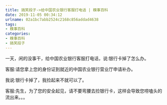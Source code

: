 ```yaml
---
title: 搞笑段子->给中国农业银行客服打电话 | 糗事百科
date: 2019-11-05 00:34:12
urlname: 02a1bc7abb2524c2168c856addad4638
tags: 
- 糗事百科
categories:
- 糗事百科
- 搞笑段子
---
```

一天，闲的没事干，给中国农业银行客服打电话，说:银行卡掉了怎么办。

客服:请您拿上您的身份证到就近的中国农业银行营业厅申请补办。

我说:银行卡掉了，我捡起来不就可以了。

客服:先生，为了您的安全起见，请不要弯腰去捡银行卡，这样会导致您唠嗑头的流出来。。。



